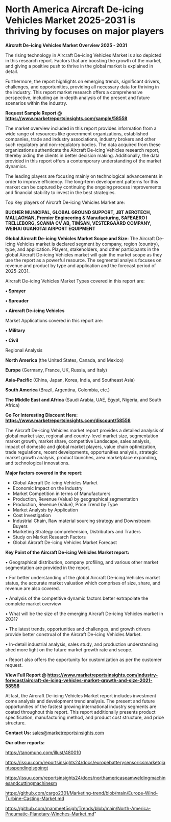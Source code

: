 # North America Aircraft De-icing Vehicles Market 2025-2031 is thriving by focuses on major players

<Strong> Aircraft De-icing Vehicles Market Overview 2025 - 2031</strong>

The rising technology in Aircraft De-icing Vehicles Market is also depicted in this research report. Factors that are boosting the growth of the market, and giving a positive push to thrive in the global market is explained in detail.

Furthermore, the report highlights on emerging trends, significant drivers, challenges, and opportunities, providing all necessary data for thriving in the industry. This report market research offers a comprehensive perspective, including an in-depth analysis of the present and future scenarios within the industry.

<strong>Request Sample Report @ <a href=https://www.marketreportsinsights.com/sample/58558>https://www.marketreportsinsights.com/sample/58558</a></strong>

The market overview included in this report provides information from a wide range of resources like government organizations, established companies, trade and industry associations, industry brokers and other such regulatory and non-regulatory bodies. The data acquired from these organizations authenticate the Aircraft De-icing Vehicles research report, thereby aiding the clients in better decision making. Additionally, the data provided in this report offers a contemporary understanding of the market dynamics.

The leading players are focusing mainly on technological advancements in order to improve efficiency. The long-term development patterns for this market can be captured by continuing the ongoing process improvements and financial stability to invest in the best strategies.

Top Key players of Aircraft De-icing Vehicles Market are:

<strong>BUCHER MUNICIPAL, GLOBAL GROUND SUPPORT, JBT AEROTECH, MALLAGHAN, Premier Engineering & Manufacturing, SAFEAERO I TRELLEBORG, SCANIA CV AB, TIMSAN, VESTERGAARD COMPANY, WEIHAI GUANGTAI AIRPORT EQUIPMENT</strong>

<strong><b>Global Aircraft De-icing Vehicles Market Scope and Size:</b></strong>
The Aircraft De-icing Vehicles market is declared segment by company, region (country), type, and application. Players, stakeholders, and other participants in the global Aircraft De-icing Vehicles market will gain the market scope as they use the report as a powerful resource. The segmental analysis focuses on revenue and product by type and application and the forecast period of 2025-2031.

Aircraft De-icing Vehicles Market Types covered in this report are:

<strong>• Sprayer

• Spreader

• Aircraft De-icing Vehicles</strong>

Market Applications covered in this report are:

<strong>• Military

• Civil</strong> 

Regional Analysis

<strong>North America</strong> (the United States, Canada, and Mexico)

<strong>Europe</strong> (Germany, France, UK, Russia, and Italy)

<strong>Asia-Pacific</strong> (China, Japan, Korea, India, and Southeast Asia)

<strong>South America</strong> (Brazil, Argentina, Colombia, etc.)

<strong>The Middle East and Africa</strong> (Saudi Arabia, UAE, Egypt, Nigeria, and South Africa)

<strong>Go For Interesting Discount Here: <a href=https://www.marketreportsinsights.com/discount/58558>https://www.marketreportsinsights.com/discount/58558</a></strong>

The Aircraft De-icing Vehicles market report provides a detailed analysis of global market size, regional and country-level market size, segmentation market growth, market share, competitive Landscape, sales analysis, impact of domestic and global market players, value chain optimization, trade regulations, recent developments, opportunities analysis, strategic market growth analysis, product launches, area marketplace expanding, and technological innovations.

<strong><b>Major factors covered in the report:</b></strong>
<ul>
  <li>Global Aircraft De-icing Vehicles Market </li>
  <li>Economic Impact on the Industry</li>
  <li>Market Competition in terms of Manufacturers</li>
  <li>Production, Revenue (Value) by geographical segmentation</li>
  <li>Production, Revenue (Value), Price Trend by Type</li>
  <li>Market Analysis by Application</li>
  <li>Cost Investigation</li>
  <li>Industrial Chain, Raw material sourcing strategy and Downstream Buyers</li>
  <li>Marketing Strategy comprehension, Distributors and Traders</li>
  <li>Study on Market Research Factors</li>
  <li>Global Aircraft De-icing Vehicles Market Forecast</li>
</ul>

<strong><b>Key Point of the Aircraft De-icing Vehicles Market report:</b></strong>

• Geographical distribution, company profiling, and various other market segmentation are provided in the report.

• For better understanding of the global Aircraft De-icing Vehicles market status, the accurate market valuation which comprises of size, share, and revenue are also covered.

• Analysis of the competitive dynamic factors better extrapolate the complete market overview

• What will be the size of the emerging Aircraft De-icing Vehicles market in 2031?

• The latest trends, opportunities and challenges, and growth drivers provide better construal of the Aircraft De-icing Vehicles Market.

• In-detail industrial analysis, sales study, and production understanding shed more light on the future market growth rate and scope.

• Report also offers the opportunity for customization as per the customer request.

<strong><b>View Full Report @ <a href=https://www.marketreportsinsights.com/industry-forecast/aircraft-de-icing-vehicles-market-growth-and-size-2021-58558>https://www.marketreportsinsights.com/industry-forecast/aircraft-de-icing-vehicles-market-growth-and-size-2021-58558</a></b></strong>


At last, the Aircraft De-icing Vehicles Market report includes investment come analysis and development trend analysis. The present and future opportunities of the fastest growing international industry segments are coated throughout this report. This report additionally presents product specification, manufacturing method, and product cost structure, and price structure.

<strong>Contact Us:</strong>
sales@marketreportsinsights.com

<strong>Our other reports:</strong>

<a href=https://tanomuno.com/illust/480010>https://tanomuno.com/illust/480010</a>

<a href=https://issuu.com/reportsinsights24/docs/europebatterysensoricsmarketgiantsspendingisgoingt>https://issuu.com/reportsinsights24/docs/europebatterysensoricsmarketgiantsspendingisgoingt</a>

<a href=https://issuu.com/reportsinsights24/docs/northamericaseamweldingmachinesandcuttingmachinesm>https://issuu.com/reportsinsights24/docs/northamericaseamweldingmachinesandcuttingmachinesm</a>

<a href=https://github.com/cargo2301/Marketing-trend/blob/main/Europe-Wind-Turbine-Casting-Market.md>https://github.com/cargo2301/Marketing-trend/blob/main/Europe-Wind-Turbine-Casting-Market.md</a>

<a href=https://github.com/manmeet5sigh/Trends/blob/main/North-America-Pneumatic-Planetary-Winches-Market.md>https://github.com/manmeet5sigh/Trends/blob/main/North-America-Pneumatic-Planetary-Winches-Market.md</a>"
